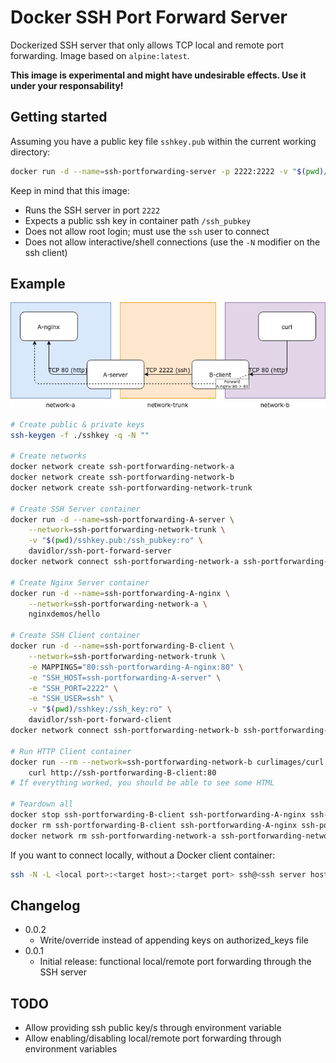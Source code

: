 # Docker SSH Port Forward Server

Dockerized SSH server that only allows TCP local and remote port forwarding. Image based on `alpine:latest`.

**This image is experimental and might have undesirable effects. Use it under your responsability!**

## Getting started

Assuming you have a public key file `sshkey.pub` within the current working directory:

```bash
docker run -d --name=ssh-portforwarding-server -p 2222:2222 -v "$(pwd)/sshkey.pub:/ssh_pubkey:ro" davidlor/ssh-port-forward-server
```

Keep in mind that this image:

- Runs the SSH server in port `2222`
- Expects a public ssh key in container path `/ssh_pubkey`
- Does not allow root login; must use the `ssh` user to connect
- Does not allow interactive/shell connections (use the `-N` modifier on the ssh client)

## Example

![Diagram](docs/diagram.png)

```bash
# Create public & private keys
ssh-keygen -f ./sshkey -q -N ""

# Create networks
docker network create ssh-portforwarding-network-a
docker network create ssh-portforwarding-network-b
docker network create ssh-portforwarding-network-trunk

# Create SSH Server container
docker run -d --name=ssh-portforwarding-A-server \
    --network=ssh-portforwarding-network-trunk \
    -v "$(pwd)/sshkey.pub:/ssh_pubkey:ro" \
    davidlor/ssh-port-forward-server
docker network connect ssh-portforwarding-network-a ssh-portforwarding-A-server

# Create Nginx Server container
docker run -d --name=ssh-portforwarding-A-nginx \
    --network=ssh-portforwarding-network-a \
    nginxdemos/hello

# Create SSH Client container
docker run -d --name=ssh-portforwarding-B-client \
    --network=ssh-portforwarding-network-trunk \
    -e MAPPINGS="80:ssh-portforwarding-A-nginx:80" \
    -e "SSH_HOST=ssh-portforwarding-A-server" \
    -e "SSH_PORT=2222" \
    -e "SSH_USER=ssh" \
    -v "$(pwd)/sshkey:/ssh_key:ro" \
    davidlor/ssh-port-forward-client
docker network connect ssh-portforwarding-network-b ssh-portforwarding-B-client

# Run HTTP Client container
docker run --rm --network=ssh-portforwarding-network-b curlimages/curl \
    curl http://ssh-portforwarding-B-client:80
# If everything worked, you should be able to see some HTML

# Teardown all
docker stop ssh-portforwarding-B-client ssh-portforwarding-A-nginx ssh-portforwarding-A-server
docker rm ssh-portforwarding-B-client ssh-portforwarding-A-nginx ssh-portforwarding-A-server
docker network rm ssh-portforwarding-network-a ssh-portforwarding-network-b ssh-portforwarding-network-trunk
```

If you want to connect locally, without a Docker client container:

```bash
ssh -N -L <local port>:<target host>:<target port> ssh@<ssh server host> -p 2222
```

## Changelog

- 0.0.2
    - Write/override instead of appending keys on authorized_keys file
- 0.0.1
    - Initial release: functional local/remote port forwarding through the SSH server

## TODO

- Allow providing ssh public key/s through environment variable
- Allow enabling/disabling local/remote port forwarding through environment variables
